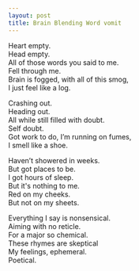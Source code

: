 ```yaml
---
layout: post
title: Brain Blending Word vomit
---
```

Heart empty. <br> 
Head empty. <br>
All of those words you said to me. <br>
Fell through me. <br>
Brain is fogged, with all of this smog, <br>
I just feel like a log.

Crashing out. <br>
Heading out. <br>
All while still filled with doubt. <br>
Self doubt. <br>
Got work to do, I’m running on fumes, <br>
I smell like a shoe.

Haven’t showered in weeks. <br>
But got places to be. <br>
I got hours of sleep. <br>
But it's nothing to me. <br>
Red on my cheeks. <br>
But not on my sheets.

Everything I say is nonsensical. <br>
Aiming with no reticle. <br>
For a major so chemical. <br>
These rhymes are skeptical <br>
My feelings, ephemeral. <br>
Poetical.
